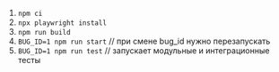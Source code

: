 1) `npm ci`
2) `npx playwright install`
3) `npm run build`
4) `BUG_ID=1 npm run start` // при смене bug_id нужно перезапускать
5) `BUG_ID=1 npm run test` // запускает модульные и интеграционные тесты

